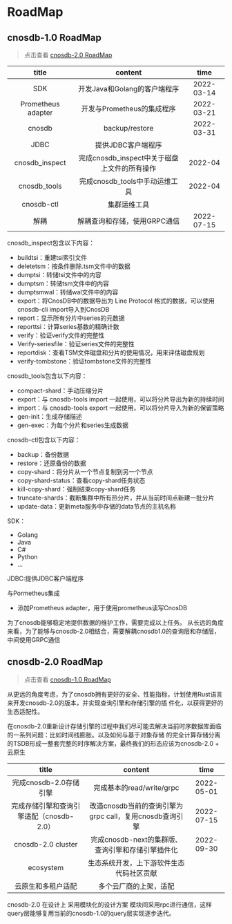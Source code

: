 # RoadMap

## cnosdb-1.0 RoadMap
> 点击查看 [cnosdb-2.0 RoadMap](#cnosdb-20-roadmap)

|       title        |            content            |    time    |
|:------------------:|:-----------------------------:|:----------:|
|        SDK         |      开发Java和Golang的客户端程序      | 2022-03-14  |
| Prometheus adapter |      开发与Prometheus的集成程序        | 2022-03-21  |
|     cnosdb         |          backup/restore             | 2022-03-31  |
|      JDBC          |         提供JDBC客户端程序            |              |
|   cnosdb_inspect   | 完成cnosdb_inspect中关于磁盘上文件的所有操作 | 2022-04 |
|    cnosdb_tools    |     完成cnosdb_tools中手动运维工具     | 2022-04   |
|     cnosdb-ctl     |            集群运维工具             |             |
|         解耦        |       解耦查询和存储，使用GRPC通信        | 2022-07-15 |

cnosdb_inspect包含以下内容：
- buildtsi：重建tsi索引文件
- deletetsm：按条件删除.tsm文件中的数据
- dumptsi：转储tsi文件中的内容
- dumptsm：转储tsm文件中的内容
- dumptsmwal：转储wal文件中的内容
- export：将CnosDB中的数据导出为 Line Protocol 格式的数据，可以使用cnosdb-cli import导入到CnosDB
- report：显示所有分片中series的元数据
- reporttsi：计算series基数的精确计数
- verify：验证verify文件的完整性
- Verify-seriesfile：验证series文件的完整性
- reportdisk：查看TSM文件磁盘和分片的使用情况，用来评估磁盘规划
- verify-tombstone：验证tombstone文件的完整性

cnosdb_tools包含以下内容：
- compact-shard：手动压缩分片
- export：与 cnosdb-tools import 一起使用，可以将分片导出为新的持续时间
- import：与 cnosdb-tools export 一起使用，可以将分片导入为新的保留策略
- gen-init：生成存储描述
- gen-exec：为每个分片和series生成数据

cnosdb-ctl包含以下内容：
- backup：备份数据
- restore：还原备份的数据
- copy-shard：将分片从一个节点复制到另一个节点
- copy-shard-status：查看copy-shard任务状态
- kill-copy-shard：强制结束copy-shard任务
- truncate-shards：截断集群中所有热分片，并从当前时间点新建一批分片
- update-data：更新meta服务中存储的data节点的主机名称

SDK：
- Golang
- Java
- C#
- Python
- ...

JDBC:提供JDBC客户端程序


与Pormetheus集成
- 添加Prometheus adapter，用于使用prometheus读写CnosDB

为了cnosdb能够稳定地提供数据的维护工作，需要完成以上任务。
从长远的角度来看，为了能够与cnosdb-2.0相结合，需要解耦cnosdb1.0的查询层和存储层，中间使用GRPC通信






## cnosdb-2.0 RoadMap
> 点击查看 [cnosdb-1.0 RoadMap](#cnosdb-10-roadmap)

从更远的角度考虑，为了cnosdb拥有更好的安全、性能指标，计划使用Rust语言来开发cnosdb-2.0的版本，并实现查询引擎和存储引擎的插
件化，以获得更好的生态适配性。

在cnosdb-2.0重新设计存储引擎的过程中我们尽可能去解决当前时序数据库面临的一系列问题：比如时间线膨胀。以及如何与基于对象存储
的完全计算存储分离的TSDB形成一整套完整的时序解决方案，最终我们的形态应该为cnosdb-2.0 + 云原生

| title | content | time |
| :---: | :---: | :---: |
| 完成cnosdb-2.0存储引擎 | 完成基本的read/write/grpc | 2022-05-01 |
| 完成存储引擎和查询引擎适配（cnosdb-2.0） | 改造cnosdb当前的查询引擎为grpc call，复用cnosdb查询引擎 | 2022-07-15 |
| cnosdb-2.0 cluster | 完成cnosdb-next的集群版、查询引擎和存储引擎插件化 | 2022-09-30 |
| ecosystem | 生态系统开发，上下游软件生态代码社区贡献 |  |
| 云原生和多租户适配 | 多个云厂商的上架，适配 |  |

cnosdb-2.0 在设计上 采用模块化的设计方案 模块间采用rpc进行通信，这样query层能够复用当前的cnosdb-1.0的query层实现逐步迭代。
